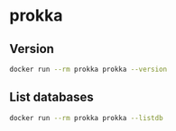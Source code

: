 # prokka

## Version

```sh
docker run --rm prokka prokka --version
```

## List databases
```sh
docker run --rm prokka prokka --listdb
```